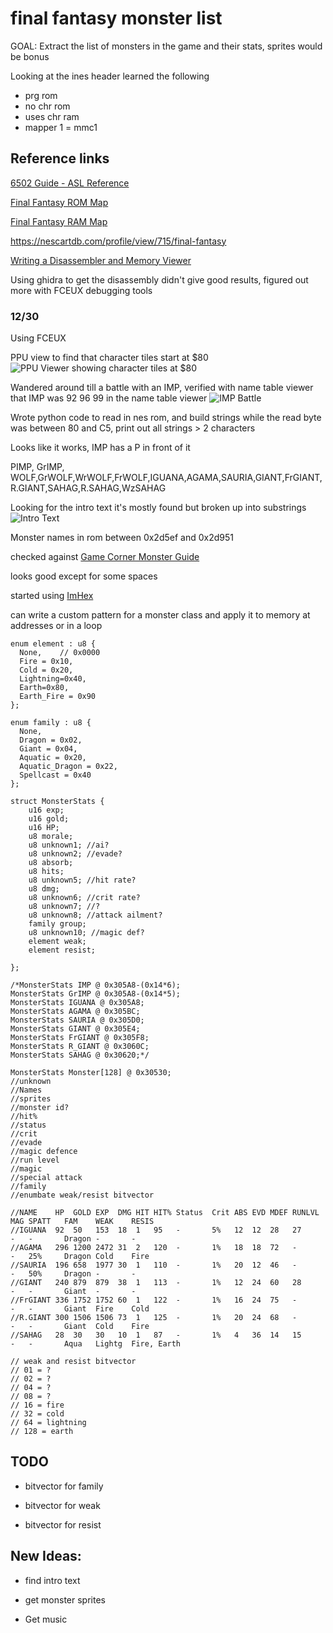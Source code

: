 # final fantasy monster list

GOAL: Extract the list of monsters in the game and their stats, sprites would be bonus

Looking at the ines header learned the following

* prg rom
* no chr rom
* uses chr ram
* mapper 1 = mmc1

## Reference links

[6502 Guide - ASL Reference](https://www.nesdev.org/obelisk-6502-guide/reference.html#ASL)

[Final Fantasy ROM Map](https://datacrystal.tcrf.net/wiki/Final_Fantasy/ROM_map)

[Final Fantasy RAM Map](https://datacrystal.tcrf.net/wiki/Final_Fantasy/RAM_map)

<https://nescartdb.com/profile/view/715/final-fantasy>

[Writing a Disassembler and Memory Viewer](https://medium.com/hard-mode/nes-emulator-writing-a-disassembler-and-memory-viewer-4727e76de57)

Using ghidra to get the disassembly didn't give good results, figured out more with FCEUX debugging tools

### 12/30

Using FCEUX

PPU view to find that character tiles start at $80
![PPU Viewer showing character tiles at $80](ppu.png)

Wandered around till a battle with an IMP, verified with name table viewer that IMP was 92 96 99 in the name table viewer
![IMP Battle](name_table.png)

Wrote python code to read in nes rom, and build strings while the read byte was between 80 and C5, print out all strings > 2 characters

Looks like it works, IMP has a P in front of it

PIMP, GrIMP, WOLF,GrWOLF,WrWOLF,FrWOLF,IGUANA,AGAMA,SAURIA,GIANT,FrGIANT,R.GIANT,SAHAG,R.SAHAG,WzSAHAG

Looking for the intro text it's mostly found but broken up into substrings
![Intro Text](intro.png)

Monster names in rom between 0x2d5ef and 0x2d951

checked against [Game Corner Monster Guide](https://guides.gamercorner.net/ff/monsters/)

looks good except for some spaces

started using [ImHex](https://github.com/WerWolv/ImHex/)

can write a custom pattern for a monster class and apply it to memory at addresses or in a loop

    enum element : u8 {
      None,    // 0x0000
      Fire = 0x10,
      Cold = 0x20,
      Lightning=0x40,
      Earth=0x80,
      Earth_Fire = 0x90
    };

    enum family : u8 {
      None,
      Dragon = 0x02,
      Giant = 0x04,
      Aquatic = 0x20,
      Aquatic_Dragon = 0x22,
      Spellcast = 0x40
    };

    struct MonsterStats {
        u16 exp;
        u16 gold;
        u16 HP;
        u8 morale;
        u8 unknown1; //ai?
        u8 unknown2; //evade?
        u8 absorb;
        u8 hits;
        u8 unknown5; //hit rate?
        u8 dmg;
        u8 unknown6; //crit rate?
        u8 unknown7; //?
        u8 unknown8; //attack ailment?
        family group;
        u8 unknown10; //magic def?
        element weak;
        element resist;
    
    };

    /*MonsterStats IMP @ 0x305A8-(0x14*6);
    MonsterStats GrIMP @ 0x305A8-(0x14*5);
    MonsterStats IGUANA @ 0x305A8;
    MonsterStats AGAMA @ 0x305BC;
    MonsterStats SAURIA @ 0x305D0;
    MonsterStats GIANT @ 0x305E4;
    MonsterStats FrGIANT @ 0x305F8;
    MonsterStats R_GIANT @ 0x3060C;
    MonsterStats SAHAG @ 0x30620;*/
    
    MonsterStats Monster[128] @ 0x30530;
    //unknown
    //Names
    //sprites
    //monster id?
    //hit%
    //status
    //crit
    //evade
    //magic defence
    //run level
    //magic
    //special attack
    //family
    //enumbate weak/resist bitvector

    //NAME    HP  GOLD EXP  DMG HIT HIT% Status  Crit ABS EVD MDEF RUNLVL MAG SPATT   FAM    WEAK    RESIS
    //IGUANA  92  50   153  18  1   95   -       5%   12  12  28   27     -   -       Dragon -       -
    //AGAMA   296 1200 2472 31  2   120  -       1%   18  18  72   -      -   25%     Dragon Cold    Fire
    //SAURIA  196 658  1977 30  1   110  -       1%   20  12  46   -      -   50%     Dragon -       -
    //GIANT   240 879  879  38  1   113  -       1%   12  24  60   28     -   -       Giant  -       -
    //FrGIANT 336 1752 1752 60  1   122  -       1%   16  24  75   -      -   -       Giant  Fire    Cold
    //R.GIANT 300 1506 1506 73  1   125  -       1%   20  24  68   -      -   -       Giant  Cold    Fire
    //SAHAG   28  30   30   10  1   87   -       1%   4   36  14   15     -   -       Aqua   Lightg  Fire, Earth

    // weak and resist bitvector
    // 01 = ?
    // 02 = ?
    // 04 = ?
    // 08 = ?
    // 16 = fire
    // 32 = cold
    // 64 = lightning
    // 128 = earth

## TODO

* bitvector for family

* bitvector for weak

* bitvector for resist

## New Ideas:

* find intro text

* get monster sprites

* Get music
